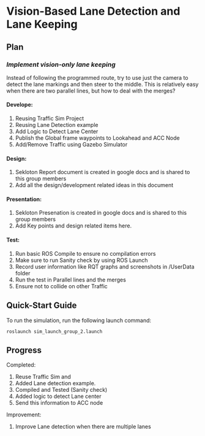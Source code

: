 # Vision-Based Lane Detection and Lane Keeping 

## Plan

### *Implement vision-only lane keeping*

Instead of following the programmed route, try to use just the camera to detect the lane markings and then steer to the middle. This is relatively easy when there are two parallel lines, but how to deal with the merges?

#### Develope:
1. Reusing Traffic Sim Project
2. Reusing Lane Detection example
3. Add Logic to Detect Lane Center
4. Publish the Global frame waypoints to Lookahead and ACC Node
5. Add/Remove Traffic using Gazebo Simulator

#### Design:
1. Sekloton Report document is created in google docs and is shared to this group members
2. Add all the design/development related ideas in this document

#### Presentation:
1. Sekloton Presenation is created in google docs and is shared to this group members
2. Add Key points and design related items here. 

#### Test:
1. Run basic ROS Compile to ensure no compilation errors
2. Make sure to run Sanity check by using ROS Launch
3. Record user information like RQT graphs and screenshots in /UserData folder
4. Run the test in Parallel lines and the merges
5. Ensure not to collide on other Traffic


## Quick-Start Guide

To run the simulation, run the following launch command:
```
roslaunch sim_launch_group_2.launch
```
## Progress 
Completed:
1. Reuse Traffic Sim and 
2. Added Lane detection example. 
3. Compiled and Tested (Sanity check)
4. Added logic to detect Lane center 
2. Send this information to ACC node

Improvement:
1. Improve Lane detection when there are multiple lanes






